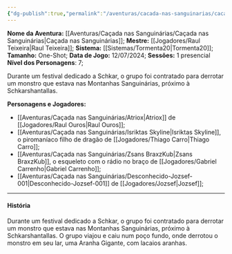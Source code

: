 ```yaml
---
{"dg-publish":true,"permalink":"/aventuras/cacada-nas-sanguinarias/cacada-nas-sanguinarias/"}
---
```


**Nome da Aventura:** [[Aventuras/Caçada nas Sanguinárias/Caçada nas Sanguinárias\|Caçada nas Sanguinárias]];
**Mestre:** [[Jogadores/Raul Teixeira\|Raul Teixeira]];
**Sistema:**  [[Sistemas/Tormenta20\|Tormenta20]];
**Tamanho:** One-Shot;
**Data de Jogo:** 12/07/2024;
**Sessões:** 1 presencial
**Nível dos Personagens**: 7;

Durante um festival dedicado a Schkar, o grupo foi contratado para derrotar um monstro que estava nas Montanhas Sanguinárias, próximo à Schkarshantallas.

**Personagens e Jogadores:**
- [[Aventuras/Caçada nas Sanguinárias/Atriox\|Atriox]] de [[Jogadores/Raul Ouros\|Raul Ouros]];
- [[Aventuras/Caçada nas Sanguinárias/Isriktas Skyline\|Isriktas Skyline]], o piromaníaco filho de dragão de [[Jogadores/Thiago Carro\|Thiago Carro]];
- [[Aventuras/Caçada nas Sanguinárias/Zsans BraxzKub\|Zsans BraxzKub]], o esqueleto com o rádio no braço de [[Jogadores/Gabriel Carrenho\|Gabriel Carrenho]];
- [[Aventuras/Caçada nas Sanguinárias/Desconhecido-Jozsef-001\|Desconhecido-Jozsef-001]] de [[Jogadores/Jozsef\|Jozsef]];
---
#### História
Durante um festival dedicado a Schkar, o grupo foi contratado para derrotar um monstro que estava nas Montanhas Sanguinárias, próximo à Schkarshantallas.
O grupo viajou e caiu num poço fundo, onde derrotou o monstro em seu lar, uma Aranha Gigante, com lacaios aranhas.
